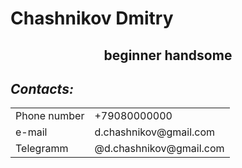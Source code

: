 
<h1>Chashnikov Dmitry</h1>
<h2 align="center">beginner handsome</h2>

<h2><i>Contacts:</i></h2>
<table>
  <tr>
    <td>Phone number</td>
    <td>+79080000000</td>
  </tr>
  <tr>
    <td>e-mail</td>
    <td>d.chashnikov@gmail.com</td>
  </tr>
  <tr>
    <td>Telegramm</td>
    <td>@d.chashnikov@gmail.com</td>
  </tr>
 </table>
